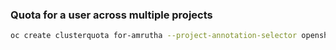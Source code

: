 ### Quota for a user across multiple projects

```sh
oc create clusterquota for-amrutha --project-annotation-selector openshift.io/requester=amrutha --hard requests.cpu=1 --hard requests.memory=2 --hard limits.cpu=2 --hard limits.memory=2.5
```

